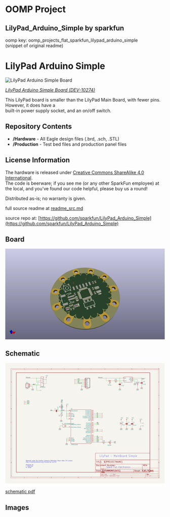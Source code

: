 # OOMP Project  
## LilyPad_Arduino_Simple  by sparkfun  
  
oomp key: oomp_projects_flat_sparkfun_lilypad_arduino_simple  
(snippet of original readme)  
  
LilyPad Arduino Simple  
======================  
  
![LilyPad Arduino Simple Board](https://cdn.sparkfun.com//assets/parts/4/6/6/3/10274-01c.jpg)  
  
[*LilyPad Arduino Simple Board (DEV-10274)*](https://www.sparkfun.com/products/10274)  
  
This LilyPad board is smaller than the LilyPad Main Board, with fewer pins. However, it does have a   
built-in power supply socket, and an on/off switch.   
  
Repository Contents  
-------------------  
  
* **/Hardware** - All Eagle design files (.brd, .sch, .STL)  
* **/Production** - Test bed files and production panel files  
  
License Information  
-------------------  
The hardware is released under [Creative Commons ShareAlike 4.0 International](https://creativecommons.org/licenses/by-sa/4.0/).  
The code is beerware; if you see me (or any other SparkFun employee) at the local, and you've found our code helpful, please buy us a round!  
  
Distributed as-is; no warranty is given.  
  
  full source readme at [readme_src.md](readme_src.md)  
  
source repo at: [https://github.com/sparkfun/LilyPad_Arduino_Simple](https://github.com/sparkfun/LilyPad_Arduino_Simple)  
## Board  
  
[![working_3d.png](working_3d_600.png)](working_3d.png)  
## Schematic  
  
[![working_schematic.png](working_schematic_600.png)](working_schematic.png)  
  
[schematic pdf](working_schematic.pdf)  
## Images  
